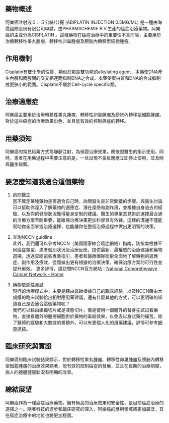 ## 藥物概述

阿樂癌注射液０．５公絲/公撮 (ABIPLATIN INJECTION 0.5MG/ML) 是一種由海喬國際股份有限公司申請，由PHARMACHEMIE B.V.生產的癌症治療藥物。阿樂癌的主成分為CISPLATIN 。這種藥物在癌症治療中的重要性不言而喻，主要用於治療轉移性睪丸腫瘤、轉移性卯巢腫瘤及膀胱內轉移型細胞腫瘤。

## 作用機制

Cisplatin有雙化學的性質，類似於那些雙功能的alkylating agent，本藥使DNA產生內股和兩股間的交叉相連而抑制DNA之合成。本藥使蛋白質和DNA的合成抑制成更狹小的範圍。Cisplatin不屬於Cell-cycle specific類。

## 治療適應症

阿樂癌主要用於治療轉移性睪丸腫瘤、轉移性卯巢腫瘤及膀胱內轉移型細胞腫瘤。對於這些癌症的治療效果出色，並且能有效的控制癌症的轉移。

## 用藥須知

阿樂癌的常見給藥方式為靜脈注射，為保證治療效果，應依照醫生的指示使用。同時，患者在用藥過程中需要注意的是，一旦出現不良反應應立即停止使用，並及時與醫生聯繫。

## 要怎麼知道我適合這個藥物 

1. 詢問醫生  
當不確定某種藥物是否適合自己時，詢問醫生是非常關鍵的步驟。與醫生討論可以幫助你深入了解藥物的適應症、潛在風險和副作用，並根據自身過去的經驗、以及你的健康狀況獲得量身定制的建議。醫生的專業意見對於選擇最合適的治療方案至關重要，能確保治療決策更加科學且有依據。這樣的溝通不僅能幫助你全面掌握治療選擇，也能讓你在整個治療過程中做出更明智的決策。 

2. 查詢NCCN guidline  
此外，我們還可以參考NCCN（美國國家綜合癌症網絡）指南，該指南根據不同癌症類型、患者個別狀況及治療反應，提供最新、最權威的治療建議和藥物選擇。透過查閱這些專業指引，患者和醫療團隊能更全面地了解藥物的適應症、副作用及療效，從而做出更有根據的治療決策，確保治療方案的可行性並提升療效。 
更多詳情，請訪問NCCN官方網站：[National Comprehensive Cancer Network - Home](https://www.nccn.org/)

3. 藥物敏感性測試  
現行的治療模式中，主要是藉由醫師根據自己的臨床經驗，以及NCCN藉由大規模的臨床試驗給出相對應用藥建議，還有什麼其他的方式，可以更明確的知道自己是否適合這個藥物呢？   
我們可以藉由組織切片或是液態切片，像是使用一個體外的替身先試試看藥物，直接看體外的腫瘤細胞對於藥物的毒殺效果，以免去以身試藥的痛苦。除了醫師的經驗和大數據的累積外，可以有更個人化的用藥建議，詳情可參考[網頁連結](https://info.cancerfree.io/)。

## 臨床研究與實證

阿樂癌的臨床試驗結果顯示，對於轉移性睪丸腫瘤、轉移性卯巢腫瘤及膀胱內轉移型細胞腫瘤的治療效果顯著，能有效的控制癌症的發展，並且在長期的治療期間，病人的總體健康狀況有明顯的改善。

## 總結展望

阿樂癌作為一種癌症治療藥物，擁有極高的治療效果和安全性，是目前癌症治療的選擇之一。隨著科技的進步和臨床研究的深入，阿樂癌的應用領域將更加廣泛，其在癌症治療中的地位也將更加穩固。
